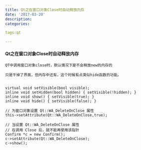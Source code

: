 ```yaml
---
title: Qt之在窗口对象Close时自动释放内存
date: '2017-03-20'
description:
categories:

tags:qt

---
```


>

#### Qt之在窗口对象Close时自动释放内存

>

	QT中调用窗口对象close时，默认情况下是不会释放new的内存的

	只是干掉了界面，但内存中还有，这个时候有点类似hide函数的功能。


	virtual void setVisible(bool visible);
	inline void setHidden(bool hidden) { setVisible(!hidden); }
	inline void show() { setVisible(true); }
	inline void hide() { setVisible(false); }


>

	// 为窗口对象设置 Qt::WA_DeleteOnClose 属性
	this->setAttribute(Qt::WA_DeleteOnClose,true);

>

	// 当设置 Qt::WA_DeleteOnClose 属性
	// 在调用 Close 后，就不能再使用该指针
	Confirm *c = new Confirm();
	c->setAttribute(Qt::WA_DeleteOnClose);
	c->show();

>

